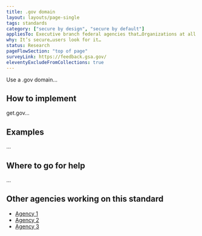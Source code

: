 ```yaml
---
title: .gov domain
layout: layouts/page-single
tags: standards
category: ["secure by design", "secure by default"]
appliesTo: Executive branch federal agencies that…Organizations at all levels of government are eligible for .gov domains…
why: It’s secure…users look for it…
status: Research
pageFlowSection: "top of page"
surveyLink: https://feedback.gsa.gov/
eleventyExcludeFromCollections: true
---
```


Use a .gov domain...

## How to implement

get.gov…

## Examples

...

## Where to go for help

...

## Other agencies working on this standard

- [Agency 1]()
- [Agency 2]()
- [Agency 3]()
